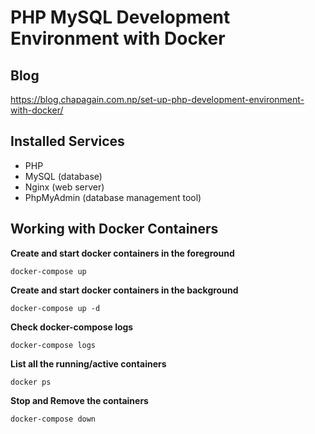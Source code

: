 # PHP MySQL Development Environment with Docker

## Blog 
https://blog.chapagain.com.np/set-up-php-development-environment-with-docker/

## Installed Services
- PHP
- MySQL (database)
- Nginx (web server)
- PhpMyAdmin (database management tool)

## Working with Docker Containers
**Create and start docker containers in the foreground**
```
docker-compose up
```

**Create and start docker containers in the background**

```
docker-compose up -d
```

**Check docker-compose logs**

```
docker-compose logs
```

**List all the running/active containers**

```
docker ps
```

**Stop and Remove the containers**

```
docker-compose down
```